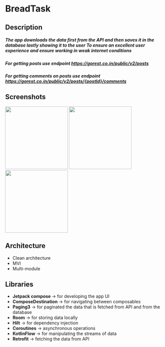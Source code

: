 # BreadTask

## Description

##### The app downloads the data first from the API and then saves it in the database lastly showing it to the user To ensure an excellent user experience and ensure working in weak internet conditions

##### For getting posts use endpoint https://gorest.co.in/public/v2/posts
##### For getting comments on posts use endpoint https://gorest.co.in/public/v2/posts/{postId}/comments

## Screenshots

<img src="https://imgur.com/a8uDDy1.png" width="200">  <img src="https://imgur.com/UPQcOo7.png" width="200">     <img src="https://imgur.com/C85zm0l.png" width="200">

## Architecture
- Clean architecture
- MVI
- Multi-module
## Libraries 

- <b>Jetpack compose </b>-> for developing the app UI
- <b>ComposeDestination</b> -> for navigating between composables
- <b>Paging3</b> -> for paginated the data that is fetched from API and from the database
- <b>Room</b> -> for storing data locally 
- <b>Hilt</b> -> for dependency injection
- <b>Coroutines</b> -> asynchronous operations
- <b>KotlinFlow</b> -> for manipulating the streams of data
- <b>Retrofit</b> -> fetching the data from API
